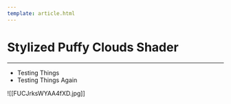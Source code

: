 ```yaml
---
template: article.html
---
```


# Stylized Puffy Clouds Shader
___

* Testing Things
* Testing Things Again

![[FUCJrksWYAA4fXD.jpg]]